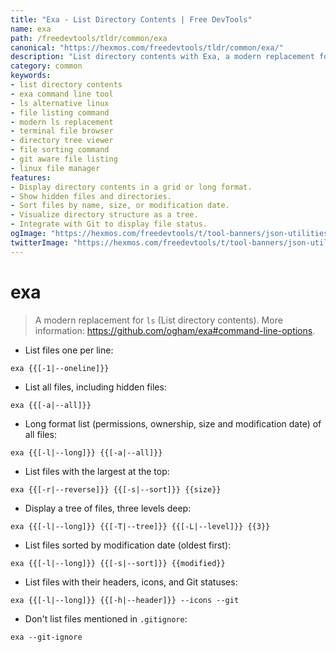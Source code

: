 ```yaml
---
title: "Exa - List Directory Contents | Free DevTools"
name: exa
path: /freedevtools/tldr/common/exa
canonical: "https://hexmos.com/freedevtools/tldr/common/exa/"
description: "List directory contents with Exa, a modern replacement for `ls`.  Easily view file permissions, sizes, and modification dates. Free online tool, no registration required."
category: common
keywords:
- list directory contents
- exa command line tool
- ls alternative linux
- file listing command
- modern ls replacement
- terminal file browser
- directory tree viewer
- file sorting command
- git aware file listing
- linux file manager
features:
- Display directory contents in a grid or long format.
- Show hidden files and directories.
- Sort files by name, size, or modification date.
- Visualize directory structure as a tree.
- Integrate with Git to display file status.
ogImage: "https://hexmos.com/freedevtools/t/tool-banners/json-utilities-banner.png"
twitterImage: "https://hexmos.com/freedevtools/t/tool-banners/json-utilities-banner.png"
---
```


# exa

> A modern replacement for `ls` (List directory contents).
> More information: <https://github.com/ogham/exa#command-line-options>.

- List files one per line:

`exa {{[-1|--oneline]}}`

- List all files, including hidden files:

`exa {{[-a|--all]}}`

- Long format list (permissions, ownership, size and modification date) of all files:

`exa {{[-l|--long]}} {{[-a|--all]}}`

- List files with the largest at the top:

`exa {{[-r|--reverse]}} {{[-s|--sort]}} {{size}}`

- Display a tree of files, three levels deep:

`exa {{[-l|--long]}} {{[-T|--tree]}} {{[-L|--level]}} {{3}}`

- List files sorted by modification date (oldest first):

`exa {{[-l|--long]}} {{[-s|--sort]}} {{modified}}`

- List files with their headers, icons, and Git statuses:

`exa {{[-l|--long]}} {{[-h|--header]}} --icons --git`

- Don't list files mentioned in `.gitignore`:

`exa --git-ignore`
